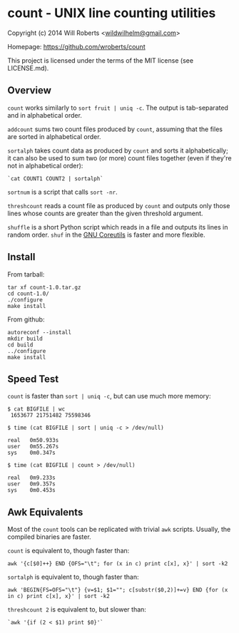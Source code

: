 count - UNIX line counting utilities
====================================

Copyright (c) 2014 Will Roberts \<wildwilhelm@gmail.com\>

Homepage: https://github.com/wroberts/count

This project is licensed under the terms of the MIT license (see
LICENSE.md).

Overview
--------

`count` works similarly to `sort fruit | uniq -c`.  The output is
tab-separated and in alphabetical order.

`addcount` sums two count files produced by `count`, assuming that the
files are sorted in alphabetical order.

`sortalph` takes count data as produced by `count` and sorts it
alphabetically; it can also be used to sum two (or more) count files
together (even if they're not in alphabetical order):

    `cat COUNT1 COUNT2 | sortalph`

`sortnum` is a script that calls `sort -nr`.

`threshcount` reads a count file as produced by `count` and outputs
only those lines whose counts are greater than the given threshold
argument.

`shuffle` is a short Python script which reads in a file and outputs
its lines in random order.  `shuf` in the
[GNU Coreutils](https://www.gnu.org/software/coreutils/) is faster and
more flexible.

Install
-------

From tarball:

    tar xf count-1.0.tar.gz
    cd count-1.0/
    ./configure
    make install

From github:

    autoreconf --install
    mkdir build
    cd build
    ../configure
    make install

Speed Test
----------

`count` is faster than `sort | uniq -c`, but can use much more memory:

    $ cat BIGFILE | wc
     1653677 21751482 75598346

    $ time (cat BIGFILE | sort | uniq -c > /dev/null)

    real   0m50.933s
    user   0m55.267s
    sys    0m0.347s

    $ time (cat BIGFILE | count > /dev/null)

    real   0m9.233s
    user   0m9.357s
    sys    0m0.453s

Awk Equivalents
---------------

Most of the `count` tools can be replicated with trivial `awk` scripts.
Usually, the compiled binaries are faster.

`count` is equivalent to, though faster than:

    awk '{c[$0]++} END {OFS="\t"; for (x in c) print c[x], x}' | sort -k2

`sortalph` is equivalent to, though faster than:

    awk 'BEGIN{FS=OFS="\t"} {v=$1; $1=""; c[substr($0,2)]+=v} END {for (x in c) print c[x], x}' | sort -k2

`threshcount 2` is equivalent to, but slower than:

    `awk '{if (2 < $1) print $0}'`
